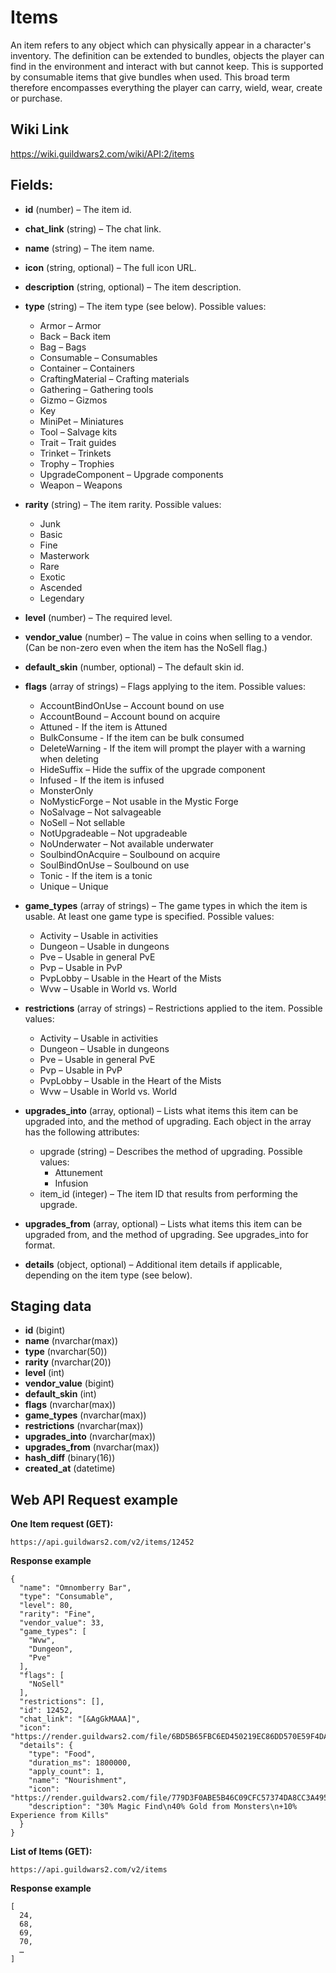 # Items
An item refers to any object which can physically appear in a character's inventory. The definition can be extended to bundles, objects the player can find in the environment and interact with but cannot keep. This is supported by consumable items that give bundles when used. This broad term therefore encompasses everything the player can carry, wield, wear, create or purchase. 

## Wiki Link
https://wiki.guildwars2.com/wiki/API:2/items

## Fields:  
- **id** (number) – The item id.  
- **chat_link** (string) – The chat link.  
- **name** (string) – The item name.  
- **icon** (string, optional) – The full icon URL.  
- **description** (string, optional) – The item description.  
- **type** (string) – The item type (see below). Possible values:  
  - Armor – Armor
  - Back – Back item
  - Bag – Bags
  - Consumable – Consumables
  - Container – Containers
  - CraftingMaterial – Crafting materials
  - Gathering – Gathering tools
  - Gizmo – Gizmos
  - Key
  - MiniPet – Miniatures
  - Tool – Salvage kits
  - Trait – Trait guides
  - Trinket – Trinkets
  - Trophy – Trophies
  - UpgradeComponent – Upgrade components
  - Weapon – Weapons

- **rarity** (string) – The item rarity. Possible values:  
  - Junk
  - Basic
  - Fine
  - Masterwork
  - Rare
  - Exotic
  - Ascended
  - Legendary  

- **level** (number) – The required level.  
- **vendor_value** (number) – The value in coins when selling to a vendor. (Can be non-zero even when the item has the NoSell flag.)  
- **default_skin** (number, optional) – The default skin id.  
- **flags** (array of strings) – Flags applying to the item. Possible values:  
  - AccountBindOnUse – Account bound on use
  - AccountBound – Account bound on acquire
  - Attuned - If the item is Attuned
  - BulkConsume - If the item can be bulk consumed
  - DeleteWarning - If the item will prompt the player with a warning when deleting
  - HideSuffix – Hide the suffix of the upgrade component
  - Infused - If the item is infused
  - MonsterOnly
  - NoMysticForge – Not usable in the Mystic Forge
  - NoSalvage – Not salvageable
  - NoSell – Not sellable
  - NotUpgradeable – Not upgradeable
  - NoUnderwater – Not available underwater
  - SoulbindOnAcquire – Soulbound on acquire
  - SoulBindOnUse – Soulbound on use
  - Tonic - If the item is a tonic
  - Unique – Unique  

- **game_types** (array of strings) – The game types in which the item is usable. At least one game type is specified.  Possible values:
  - Activity – Usable in activities
  - Dungeon – Usable in dungeons
  - Pve – Usable in general PvE
  - Pvp – Usable in PvP
  - PvpLobby – Usable in the Heart of the Mists
  - Wvw – Usable in World vs. World  

- **restrictions** (array of strings) – Restrictions applied to the item. Possible values:
  - Activity – Usable in activities
  - Dungeon – Usable in dungeons
  - Pve – Usable in general PvE
  - Pvp – Usable in PvP
  - PvpLobby – Usable in the Heart of the Mists
  - Wvw – Usable in World vs. World  

- **upgrades_into** (array, optional) – Lists what items this item can be upgraded into, and the method of upgrading. Each object in the array has the following attributes:
  - upgrade (string) – Describes the method of upgrading. Possible values:  
    - Attunement
    - Infusion    
  - item_id (integer) – The item ID that results from performing the upgrade.  

- **upgrades_from** (array, optional) – Lists what items this item can be upgraded from, and the method of upgrading. See upgrades_into for format.  
- **details** (object, optional) – Additional item details if applicable, depending on the item type (see below).  

## Staging data
- **id** (bigint)  
- **name** (nvarchar(max))  
- **type** (nvarchar(50))  
- **rarity** (nvarchar(20))  
- **level** (int)  
- **vendor_value** (bigint)  
- **default_skin** (int)  
- **flags** (nvarchar(max))  
- **game_types** (nvarchar(max))  
- **restrictions** (nvarchar(max))
- **upgrades_into** (nvarchar(max)) 
- **upgrades_from** (nvarchar(max))  
- **hash_diff** (binary(16))
- **created_at** (datetime)

## Web API Request example
**One Item request (GET):**  
```
https://api.guildwars2.com/v2/items/12452
```
**Response example**
```
{
  "name": "Omnomberry Bar",
  "type": "Consumable",
  "level": 80,
  "rarity": "Fine",
  "vendor_value": 33,
  "game_types": [
    "Wvw",
    "Dungeon",
    "Pve"
  ],
  "flags": [
    "NoSell"
  ],
  "restrictions": [],
  "id": 12452,
  "chat_link": "[&AgGkMAAA]",
  "icon": "https://render.guildwars2.com/file/6BD5B65FBC6ED450219EC86DD570E59F4DA3791F/433643.png",
  "details": {
    "type": "Food",
    "duration_ms": 1800000,
    "apply_count": 1,
    "name": "Nourishment",
    "icon": "https://render.guildwars2.com/file/779D3F0ABE5B46C09CFC57374DA8CC3A495F291C/436367.png",
    "description": "30% Magic Find\n40% Gold from Monsters\n+10% Experience from Kills"
  }
}
```

**List of Items (GET):**  
```
https://api.guildwars2.com/v2/items
```
**Response example**
```
[
  24,
  68,
  69,
  70,
  …
]
```